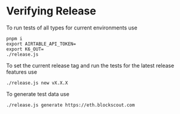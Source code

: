 # Verifying Release

To run tests of all types for current environments use
```
pnpm i
export AIRTABLE_API_TOKEN=
export K6_OUT=
./release.js
```

To set the current release tag and run the tests for the latest release features use
```
./release.js new vX.X.X
```

To generate test data use
```
./release.js generate https://eth.blockscout.com
```
